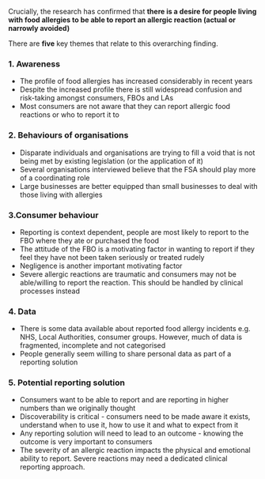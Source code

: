 Crucially, the research has confirmed that **there is a desire for people living with food allergies to be able to report an allergic reaction (actual or narrowly avoided)**

There are **five** key themes that relate to this overarching finding. 

### 1. Awareness

* The profile of food allergies has increased considerably in recent years
* Despite the increased profile there is still widespread confusion and risk-taking amongst consumers, FBOs and LAs
* Most consumers are not aware that they can report allergic food reactions or who to report it to

### 2. Behaviours of organisations

* Disparate individuals and organisations are trying to fill a void that is not being met by existing legislation (or the application of it)
* Several organisations interviewed believe that the FSA should play more of a coordinating role
* Large businesses are better equipped than small businesses to deal with those living with allergies

### 3.Consumer behaviour

* Reporting is context dependent, people are most likely to report to the FBO where they ate or purchased the food
* The attitude of the FBO is a motivating factor in wanting to report if they feel they have not been taken seriously or treated rudely
* Negligence is another important motivating factor
* Severe allergic reactions are traumatic and consumers may not be able/willing to report the reaction. This should be handled by clinical processes instead

### 4. Data

* There is some data available about reported food allergy incidents e.g. NHS, Local Authorities, consumer groups. However, much of data is fragmented, incomplete and not categorised
* People generally seem willing to share personal data as part of a reporting solution

### 5. Potential reporting solution

* Consumers want to be able to report and are reporting in higher numbers than we originally thought
* Discoverability is critical - consumers need to be made aware it exists, understand when to use it, how to use it and what to expect from it
* Any reporting solution will need to lead to an outcome - knowing the outcome is very important to consumers 
* The severity of an allergic reaction impacts the physical and emotional ability to report. Severe reactions may need a dedicated clinical reporting approach. 


